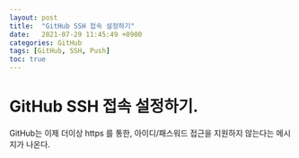 ```yaml
---
layout: post
title:  "GitHub SSH 접속 설정하기"
date:   2021-07-29 11:45:49 +0900
categories: GitHub
tags: [GitHub, SSH, Push]
toc: true
---
```


# GitHub SSH 접속 설정하기. 

GitHub는 이제 더이상 https 를 통한, 아이디/패스워드 접근을 지원하지 않는다는 메시지가 나온다. 
